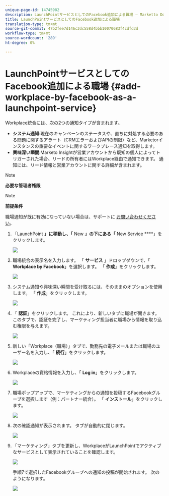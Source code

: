 ```yaml
---
unique-page-id: 14745982
description: LaunchPointサービスとしてのFacebook追加による職場 — Marketto Docs — 製品ドキュメント
title: LaunchPointサービスとしてのFacebook追加による職場
translation-type: tm+mt
source-git-commit: 47b2fee7d146c3dc558d4bbb10070683f4cdfd3d
workflow-type: tm+mt
source-wordcount: '289'
ht-degree: 0%

---
```



# LaunchPointサービスとしてのFacebook追加による職場 {#add-workplace-by-facebook-as-a-launchpoint-service}

Workplace統合には、次の2つの通知タイプが含まれます。

* **システム通知**:現在のキャンペーンのステータスや、直ちに対処する必要のある問題に関するアラート（CRMエラーおよびAPIの制限）など、Marketorインスタンスの重要なイベントに関するワークプレース通知を取得します。
* **興味深い瞬間**:Marketo Insightが営業アカウントから既知の個人によってトリガーされた場合、リードの所有者にはWorkplace経由で通知できます。 通知には、リード情報と営業アカウントに関する詳細が含まれます。

>[!NOTE]
>
>**必要な管理者権限**

>[!NOTE]
>
>**前提条件**
>
>職場通知が既に有効になっていない場合は、サポートに [お問い合わせください](http://docs.marketo.com/cdn-cgi/l/email-protection#5b282e2b2b34292f1b363a29303e2f3475383436)。

1. 「LaunchPoint **」に移動し、「** New **」の下にある「** New Service ****」をクリックします。

   ![](assets/image2017-11-27-14-3a13-3a18-1.png)

1. 職場統合の表示名を入力します。 「 **サービス** 」ドロップダウンで、「 **Workplace by Facebook**」を選択します。 「 **作成**」をクリックします。

   ![](assets/newservice.png)

1. システム通知や興味深い瞬間を受け取るには、そのままのオプションを使用します。 「 **作成**」をクリックします。

   ![](assets/create.png)

1. 「 **認証**」をクリックします。 これにより、新しいタブに職場が開きます。このタブで、認証を完了し、マーケティング担当者に職場から情報を取り込む権限を与えます。

   ![](assets/authorize.png)

1. 新しい「Workplace（職場）」タブで、勤務先の電子メールまたは職場のユーザー名を入力し、「 **続行**」をクリックします。

   ![](assets/workplacelogin.png)

1. Workplaceの資格情報を入力し、「 **Log in**」をクリックします。

   ![](assets/workplacelogininfo.png)

1. 職場ポップアップで、マーケティングからの通知を投稿するFacebookグループを選択します（例：パートナー統合）。 「 **インストール**」をクリックします。

   ![](assets/installmarketo.png)

1. 次の確認通知が表示されます。 タブが自動的に閉じます。

   ![](assets/success.png)

1. 「マーケティング」タブを更新し、WorkplaceがLaunchPointでアクティブなサービスとして表示されていることを確認します。

   ![](assets/confirm.png)

   手順7で選択したFacebookグループへの通知の投稿が開始されます。 次のようになります。

   ![](assets/example.png)

